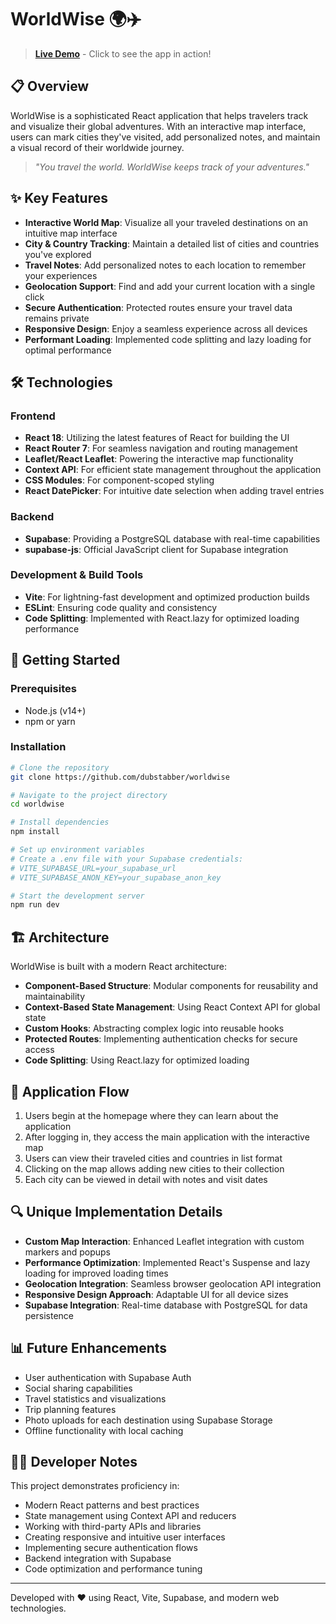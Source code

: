 # WorldWise 🌍✈️

> **[Live Demo](https://worldwise-indol-five.vercel.app)** - Click to see the app in action!

## 📋 Overview

WorldWise is a sophisticated React application that helps travelers track and visualize their global adventures. With an interactive map interface, users can mark cities they've visited, add personalized notes, and maintain a visual record of their worldwide journey.

> *"You travel the world. WorldWise keeps track of your adventures."*

## ✨ Key Features

- **Interactive World Map**: Visualize all your traveled destinations on an intuitive map interface
- **City & Country Tracking**: Maintain a detailed list of cities and countries you've explored
- **Travel Notes**: Add personalized notes to each location to remember your experiences
- **Geolocation Support**: Find and add your current location with a single click
- **Secure Authentication**: Protected routes ensure your travel data remains private
- **Responsive Design**: Enjoy a seamless experience across all devices
- **Performant Loading**: Implemented code splitting and lazy loading for optimal performance

## 🛠️ Technologies

### Frontend
- **React 18**: Utilizing the latest features of React for building the UI
- **React Router 7**: For seamless navigation and routing management
- **Leaflet/React Leaflet**: Powering the interactive map functionality
- **Context API**: For efficient state management throughout the application
- **CSS Modules**: For component-scoped styling
- **React DatePicker**: For intuitive date selection when adding travel entries

### Backend
- **Supabase**: Providing a PostgreSQL database with real-time capabilities
- **supabase-js**: Official JavaScript client for Supabase integration

### Development & Build Tools
- **Vite**: For lightning-fast development and optimized production builds
- **ESLint**: Ensuring code quality and consistency
- **Code Splitting**: Implemented with React.lazy for optimized loading performance

## 🚀 Getting Started

### Prerequisites
- Node.js (v14+)
- npm or yarn

### Installation

```bash
# Clone the repository
git clone https://github.com/dubstabber/worldwise

# Navigate to the project directory
cd worldwise

# Install dependencies
npm install

# Set up environment variables
# Create a .env file with your Supabase credentials:
# VITE_SUPABASE_URL=your_supabase_url
# VITE_SUPABASE_ANON_KEY=your_supabase_anon_key

# Start the development server
npm run dev
```

## 🏗️ Architecture

WorldWise is built with a modern React architecture:

- **Component-Based Structure**: Modular components for reusability and maintainability
- **Context-Based State Management**: Using React Context API for global state
- **Custom Hooks**: Abstracting complex logic into reusable hooks
- **Protected Routes**: Implementing authentication checks for secure access
- **Code Splitting**: Using React.lazy for optimized loading

## 📱 Application Flow

1. Users begin at the homepage where they can learn about the application
2. After logging in, they access the main application with the interactive map
3. Users can view their traveled cities and countries in list format
4. Clicking on the map allows adding new cities to their collection
5. Each city can be viewed in detail with notes and visit dates

## 🔍 Unique Implementation Details

- **Custom Map Interaction**: Enhanced Leaflet integration with custom markers and popups
- **Performance Optimization**: Implemented React's Suspense and lazy loading for improved loading times
- **Geolocation Integration**: Seamless browser geolocation API integration
- **Responsive Design Approach**: Adaptable UI for all device sizes
- **Supabase Integration**: Real-time database with PostgreSQL for data persistence

## 📊 Future Enhancements

- User authentication with Supabase Auth
- Social sharing capabilities
- Travel statistics and visualizations
- Trip planning features
- Photo uploads for each destination using Supabase Storage
- Offline functionality with local caching

## 👨‍💻 Developer Notes

This project demonstrates proficiency in:

- Modern React patterns and best practices
- State management using Context API and reducers
- Working with third-party APIs and libraries
- Creating responsive and intuitive user interfaces
- Implementing secure authentication flows
- Backend integration with Supabase
- Code optimization and performance tuning

---

Developed with ❤️ using React, Vite, Supabase, and modern web technologies.
